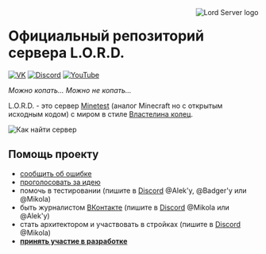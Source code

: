 <a href="https://lord-server.ru/">
    <img src="https://avatars.githubusercontent.com/u/20862851?s=100" alt="Lord Server logo" title="L.O.R.D." align="right"/>
</a>

# Официальный репозиторий сервера L.O.R.D.

[![VK](https://img.shields.io/badge/VK-%230077ff.svg?style=for-the-badge&logo=vk&logoColor=white)](https://vk.com/minetest_lord)
[![Discord](https://img.shields.io/badge/Discord-%237289DA.svg?style=for-the-badge&logo=discord&logoColor=white)](https://www.discord.gg/uTX3mbb)
[![YouTube](https://img.shields.io/badge/YouTube-%23FF0000.svg?style=for-the-badge&logo=YouTube&logoColor=white)](https://www.youtube.com/channel/UCVULgQLzFwXdwG02zoJOfIg)

*Можно копать... Можно не копать...*

L.O.R.D. - это сервер [Minetest](https://www.minetest.net/) (аналог Minecraft но с открытым исходным кодом) с миром в стиле [Властелина колец](https://ru.wikipedia.org/wiki/%D0%92%D0%BB%D0%B0%D1%81%D1%82%D0%B5%D0%BB%D0%B8%D0%BD_%D0%BA%D0%BE%D0%BB%D0%B5%D1%86).

![Как найти сервер](menu/search-lord.png)

## Помощь проекту

- [сообщить об ошибке](https://github.com/lord-server/lord/issues/new?assignees=&labels=bug&template=bug_report.md)
- [проголосовать за идею](https://github.com/lord-server/lord/issues?q=is%3Aissue+is%3Aopen+label%3Aidea)
- помочь в тестировании (пишите в [Discord](https://www.discord.gg/uTX3mbb) @Alek'у, @Badger'у или @Mikola)
- быть журналистом [ВКонтакте](https://vk.com/minetest_lord) (пишите в [Discord](https://www.discord.gg/uTX3mbb) @Mikola или @Alek'у)
- стать архитектором и участвовать в стройках (пишите в [Discord](https://www.discord.gg/uTX3mbb) @Mikola)
- [**принять участие в разработке**](development.md)
